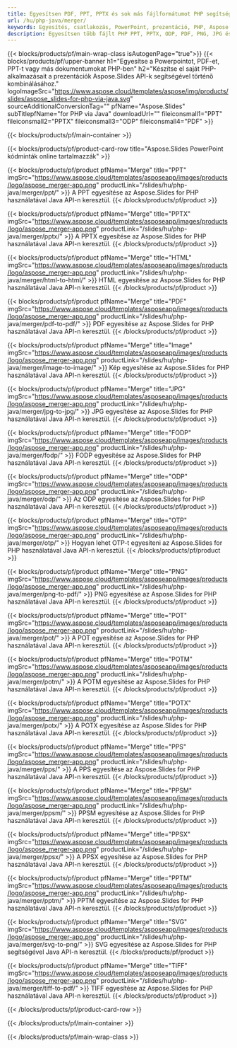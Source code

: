 ```yaml
---
title: Egyesítsen PDF, PPT, PPTX és sok más fájlformátumot PHP segítségével
url: /hu/php-java/merger/
keywords: Egyesítés, csatlakozás, PowerPoint, prezentáció, PHP, Aspose
description: Egyesítsen több fájlt PHP PPT, PPTX, ODP, PDF, PNG, JPG és még sok más formátumban.
---
```


{{< blocks/products/pf/main-wrap-class isAutogenPage="true">}}
{{< blocks/products/pf/upper-banner h1="Egyesítse a Powerpointot, PDF-et, PPT-t vagy más dokumentumokat PHP-ben" h2="Készítse el saját PHP-alkalmazásait a prezentációk Aspose.Slides API-k segítségével történő kombinálásához." logoImageSrc="https://www.aspose.cloud/templates/aspose/img/products/slides/aspose_slides-for-php-via-java.svg" sourceAdditionalConversionTag="" pfName="Aspose.Slides" subTitlepfName="for PHP via Java" downloadUrl="" fileiconsmall1="PPT" fileiconsmall2="PPTX" fileiconsmall3="ODP" fileiconsmall4="PDF" >}}

{{< blocks/products/pf/main-container >}}

{{< blocks/products/pf/product-card-row title="Aspose.Slides PowerPoint kódminták online tartalmazzák" >}}

{{< blocks/products/pf/product pfName="Merge" title="PPT" imgSrc="https://www.aspose.cloud/templates/asposeapp/images/products/logo/aspose_merger-app.png" productLink="/slides/hu/php-java/merger/ppt/" >}}
A PPT egyesítése az Aspose.Slides for PHP használatával Java API-n keresztül.
{{< /blocks/products/pf/product >}}

{{< blocks/products/pf/product pfName="Merge" title="PPTX" imgSrc="https://www.aspose.cloud/templates/asposeapp/images/products/logo/aspose_merger-app.png" productLink="/slides/hu/php-java/merger/pptx/" >}}
A PPTX egyesítése az Aspose.Slides for PHP használatával Java API-n keresztül.
{{< /blocks/products/pf/product >}}

{{< blocks/products/pf/product pfName="Merge" title="HTML" imgSrc="https://www.aspose.cloud/templates/asposeapp/images/products/logo/aspose_merger-app.png" productLink="/slides/hu/php-java/merger/html-to-html/" >}}
HTML egyesítése az Aspose.Slides for PHP használatával Java API-n keresztül.
{{< /blocks/products/pf/product >}}

{{< blocks/products/pf/product pfName="Merge" title="PDF" imgSrc="https://www.aspose.cloud/templates/asposeapp/images/products/logo/aspose_merger-app.png" productLink="/slides/hu/php-java/merger/pdf-to-pdf/" >}}
PDF egyesítése az Aspose.Slides for PHP használatával Java API-n keresztül.
{{< /blocks/products/pf/product >}}

{{< blocks/products/pf/product pfName="Merge" title="Image" imgSrc="https://www.aspose.cloud/templates/asposeapp/images/products/logo/aspose_merger-app.png" productLink="/slides/hu/php-java/merger/image-to-image/" >}}
Kép egyesítése az Aspose.Slides for PHP használatával Java API-n keresztül.
{{< /blocks/products/pf/product >}}

{{< blocks/products/pf/product pfName="Merge" title="JPG" imgSrc="https://www.aspose.cloud/templates/asposeapp/images/products/logo/aspose_merger-app.png" productLink="/slides/hu/php-java/merger/jpg-to-jpg/" >}}
JPG egyesítése az Aspose.Slides for PHP használatával Java API-n keresztül.
{{< /blocks/products/pf/product >}}

{{< blocks/products/pf/product pfName="Merge" title="FODP" imgSrc="https://www.aspose.cloud/templates/asposeapp/images/products/logo/aspose_merger-app.png" productLink="/slides/hu/php-java/merger/fodp/" >}}
FODP egyesítése az Aspose.Slides for PHP használatával Java API-n keresztül.
{{< /blocks/products/pf/product >}}

{{< blocks/products/pf/product pfName="Merge" title="ODP" imgSrc="https://www.aspose.cloud/templates/asposeapp/images/products/logo/aspose_merger-app.png" productLink="/slides/hu/php-java/merger/odp/" >}}
Az ODP egyesítése az Aspose.Slides for PHP használatával Java API-n keresztül.
{{< /blocks/products/pf/product >}}

{{< blocks/products/pf/product pfName="Merge" title="OTP" imgSrc="https://www.aspose.cloud/templates/asposeapp/images/products/logo/aspose_merger-app.png" productLink="/slides/hu/php-java/merger/otp/" >}}
Hogyan lehet OTP-t egyesíteni az Aspose.Slides for PHP használatával Java API-n keresztül.
{{< /blocks/products/pf/product >}}

{{< blocks/products/pf/product pfName="Merge" title="PNG" imgSrc="https://www.aspose.cloud/templates/asposeapp/images/products/logo/aspose_merger-app.png" productLink="/slides/hu/php-java/merger/png-to-pdf/" >}}
PNG egyesítése az Aspose.Slides for PHP használatával Java API-n keresztül.
{{< /blocks/products/pf/product >}}

{{< blocks/products/pf/product pfName="Merge" title="POT" imgSrc="https://www.aspose.cloud/templates/asposeapp/images/products/logo/aspose_merger-app.png" productLink="/slides/hu/php-java/merger/pot/" >}}
A POT egyesítése az Aspose.Slides for PHP használatával Java API-n keresztül.
{{< /blocks/products/pf/product >}}

{{< blocks/products/pf/product pfName="Merge" title="POTM" imgSrc="https://www.aspose.cloud/templates/asposeapp/images/products/logo/aspose_merger-app.png" productLink="/slides/hu/php-java/merger/potm/" >}}
A POTM egyesítése az Aspose.Slides for PHP használatával Java API-n keresztül.
{{< /blocks/products/pf/product >}}

{{< blocks/products/pf/product pfName="Merge" title="POTX" imgSrc="https://www.aspose.cloud/templates/asposeapp/images/products/logo/aspose_merger-app.png" productLink="/slides/hu/php-java/merger/potx/" >}}
A POTX egyesítése az Aspose.Slides for PHP használatával Java API-n keresztül.
{{< /blocks/products/pf/product >}}

{{< blocks/products/pf/product pfName="Merge" title="PPS" imgSrc="https://www.aspose.cloud/templates/asposeapp/images/products/logo/aspose_merger-app.png" productLink="/slides/hu/php-java/merger/pps/" >}}
A PPS egyesítése az Aspose.Slides for PHP használatával Java API-n keresztül.
{{< /blocks/products/pf/product >}}

{{< blocks/products/pf/product pfName="Merge" title="PPSM" imgSrc="https://www.aspose.cloud/templates/asposeapp/images/products/logo/aspose_merger-app.png" productLink="/slides/hu/php-java/merger/ppsm/" >}}
PPSM egyesítése az Aspose.Slides for PHP használatával Java API-n keresztül.
{{< /blocks/products/pf/product >}}

{{< blocks/products/pf/product pfName="Merge" title="PPSX" imgSrc="https://www.aspose.cloud/templates/asposeapp/images/products/logo/aspose_merger-app.png" productLink="/slides/hu/php-java/merger/ppsx/" >}}
A PPSX egyesítése az Aspose.Slides for PHP használatával Java API-n keresztül.
{{< /blocks/products/pf/product >}}

{{< blocks/products/pf/product pfName="Merge" title="PPTM" imgSrc="https://www.aspose.cloud/templates/asposeapp/images/products/logo/aspose_merger-app.png" productLink="/slides/hu/php-java/merger/pptm/" >}}
PPTM egyesítése az Aspose.Slides for PHP használatával Java API-n keresztül.
{{< /blocks/products/pf/product >}}

{{< blocks/products/pf/product pfName="Merge" title="SVG" imgSrc="https://www.aspose.cloud/templates/asposeapp/images/products/logo/aspose_merger-app.png" productLink="/slides/hu/php-java/merger/svg-to-png/" >}}
SVG egyesítése az Aspose.Slides for PHP segítségével Java API-n keresztül.
{{< /blocks/products/pf/product >}}

{{< blocks/products/pf/product pfName="Merge" title="TIFF" imgSrc="https://www.aspose.cloud/templates/asposeapp/images/products/logo/aspose_merger-app.png" productLink="/slides/hu/php-java/merger/tiff-to-pdf/" >}}
TIFF egyesítése az Aspose.Slides for PHP használatával Java API-n keresztül.
{{< /blocks/products/pf/product >}}

{{< /blocks/products/pf/product-card-row >}}

{{< /blocks/products/pf/main-container >}}
    
{{< /blocks/products/pf/main-wrap-class >}}